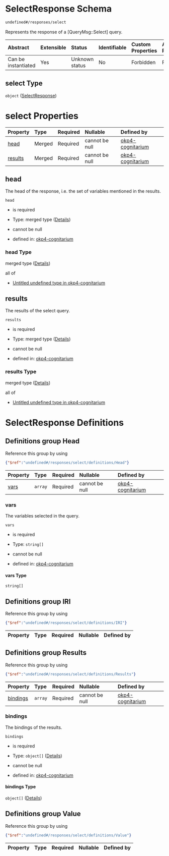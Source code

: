 # SelectResponse Schema

```txt
undefined#/responses/select
```

Represents the response of a \[QueryMsg::Select] query.

| Abstract            | Extensible | Status         | Identifiable | Custom Properties | Additional Properties | Access Restrictions | Defined In                                                                     |
| :------------------ | :--------- | :------------- | :----------- | :---------------- | :-------------------- | :------------------ | :----------------------------------------------------------------------------- |
| Can be instantiated | Yes        | Unknown status | No           | Forbidden         | Forbidden             | none                | [okp4-cognitarium.json\*](schema/okp4-cognitarium.json "open original schema") |

## select Type

`object` ([SelectResponse](okp4-cognitarium-responses-selectresponse.md))

# select Properties

| Property            | Type   | Required | Nullable       | Defined by                                                                                                                           |
| :------------------ | :----- | :------- | :------------- | :----------------------------------------------------------------------------------------------------------------------------------- |
| [head](#head)       | Merged | Required | cannot be null | [okp4-cognitarium](okp4-cognitarium-responses-selectresponse-properties-head.md "undefined#/responses/select/properties/head")       |
| [results](#results) | Merged | Required | cannot be null | [okp4-cognitarium](okp4-cognitarium-responses-selectresponse-properties-results.md "undefined#/responses/select/properties/results") |

## head

The head of the response, i.e. the set of variables mentioned in the results.

`head`

* is required

* Type: merged type ([Details](okp4-cognitarium-responses-selectresponse-properties-head.md))

* cannot be null

* defined in: [okp4-cognitarium](okp4-cognitarium-responses-selectresponse-properties-head.md "undefined#/responses/select/properties/head")

### head Type

merged type ([Details](okp4-cognitarium-responses-selectresponse-properties-head.md))

all of

* [Untitled undefined type in okp4-cognitarium](okp4-cognitarium-responses-selectresponse-properties-head-allof-0.md "check type definition")

## results

The results of the select query.

`results`

* is required

* Type: merged type ([Details](okp4-cognitarium-responses-selectresponse-properties-results.md))

* cannot be null

* defined in: [okp4-cognitarium](okp4-cognitarium-responses-selectresponse-properties-results.md "undefined#/responses/select/properties/results")

### results Type

merged type ([Details](okp4-cognitarium-responses-selectresponse-properties-results.md))

all of

* [Untitled undefined type in okp4-cognitarium](okp4-cognitarium-responses-selectresponse-properties-results-allof-0.md "check type definition")

# SelectResponse Definitions

## Definitions group Head

Reference this group by using

```json
{"$ref":"undefined#/responses/select/definitions/Head"}
```

| Property      | Type    | Required | Nullable       | Defined by                                                                                                                                                       |
| :------------ | :------ | :------- | :------------- | :--------------------------------------------------------------------------------------------------------------------------------------------------------------- |
| [vars](#vars) | `array` | Required | cannot be null | [okp4-cognitarium](okp4-cognitarium-responses-selectresponse-definitions-head-properties-vars.md "undefined#/responses/select/definitions/Head/properties/vars") |

### vars

The variables selected in the query.

`vars`

* is required

* Type: `string[]`

* cannot be null

* defined in: [okp4-cognitarium](okp4-cognitarium-responses-selectresponse-definitions-head-properties-vars.md "undefined#/responses/select/definitions/Head/properties/vars")

#### vars Type

`string[]`

## Definitions group IRI

Reference this group by using

```json
{"$ref":"undefined#/responses/select/definitions/IRI"}
```

| Property | Type | Required | Nullable | Defined by |
| :------- | :--- | :------- | :------- | :--------- |

## Definitions group Results

Reference this group by using

```json
{"$ref":"undefined#/responses/select/definitions/Results"}
```

| Property              | Type    | Required | Nullable       | Defined by                                                                                                                                                                     |
| :-------------------- | :------ | :------- | :------------- | :----------------------------------------------------------------------------------------------------------------------------------------------------------------------------- |
| [bindings](#bindings) | `array` | Required | cannot be null | [okp4-cognitarium](okp4-cognitarium-responses-selectresponse-definitions-results-properties-bindings.md "undefined#/responses/select/definitions/Results/properties/bindings") |

### bindings

The bindings of the results.

`bindings`

* is required

* Type: `object[]` ([Details](okp4-cognitarium-responses-selectresponse-definitions-results-properties-bindings-items.md))

* cannot be null

* defined in: [okp4-cognitarium](okp4-cognitarium-responses-selectresponse-definitions-results-properties-bindings.md "undefined#/responses/select/definitions/Results/properties/bindings")

#### bindings Type

`object[]` ([Details](okp4-cognitarium-responses-selectresponse-definitions-results-properties-bindings-items.md))

## Definitions group Value

Reference this group by using

```json
{"$ref":"undefined#/responses/select/definitions/Value"}
```

| Property | Type | Required | Nullable | Defined by |
| :------- | :--- | :------- | :------- | :--------- |
